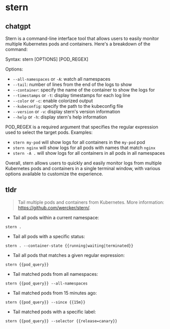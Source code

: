 # stern 
## chatgpt 
Stern is a command-line interface tool that allows users to easily monitor multiple Kubernetes pods and containers. Here's a breakdown of the command:

Syntax: stern [OPTIONS] [POD_REGEX]

Options:
- `--all-namespaces` or `-A`: watch all namespaces
- `--tail`: number of lines from the end of the logs to show
- `--container`: specify the name of the container to show the logs for
- `--timestamps` or `-t`: display timestamps for each log line
- `--color` or `-c`: enable colorized output
- `--kubeconfig`: specify the path to the kubeconfig file
- `--version` or `-v`: display stern's version information
- `--help` or `-h`: display stern's help information

POD_REGEX is a required argument that specifies the regular expression used to select the target pods. Examples:
- `stern my-pod` will show logs for all containers in the `my-pod` pod
- `stern nginx` will show logs for all pods with names that match `nginx`
- `stern -A .` will show logs for all containers in all pods in all namespaces

Overall, stern allows users to quickly and easily monitor logs from multiple Kubernetes pods and containers in a single terminal window, with various options available to customize the experience. 

## tldr 
 
> Tail multiple pods and containers from Kubernetes.
> More information: <https://github.com/wercker/stern/>.

- Tail all pods within a current namespace:

`stern .`

- Tail all pods with a specific status:

`stern . --container-state {{running|waiting|terminated}}`

- Tail all pods that matches a given regular expression:

`stern {{pod_query}}`

- Tail matched pods from all namespaces:

`stern {{pod_query}} --all-namespaces`

- Tail matched pods from 15 minutes ago:

`stern {{pod_query}} --since {{15m}}`

- Tail matched pods with a specific label:

`stern {{pod_query}} --selector {{release=canary}}`
